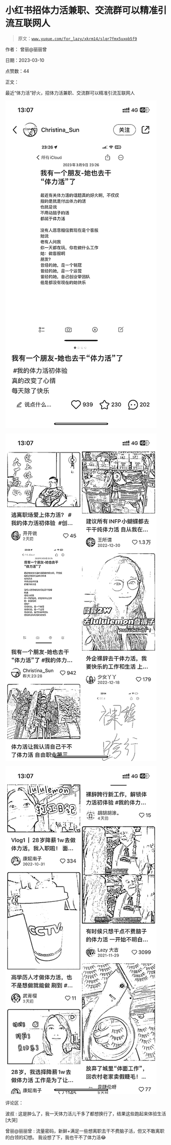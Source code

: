 # 小红书招体力活兼职、交流群可以精准引流互联网人

> 原文：[`www.yuque.com/for_lazy/xkrm14/slqr7fmx5uxpb5f9`](https://www.yuque.com/for_lazy/xkrm14/slqr7fmx5uxpb5f9)

作者： 曾丽@丽丽曾 

日期：2023-03-10 

点赞数：44 

正文： 

最近“体力活”好火，招体力活兼职、交流群可以精准引流互联网人 

![](img/cea79391d7b49f62ac35985a22151e54.png)  

![](img/76c3df4d31dd2855bc85b20f493a4a1d.png) 

![](img/4837a05bef13537415bc53bf5f309d60.png)  

评论区： 

波叔 : 这是肿么了，我一天体力活儿干多了都想换行了，结果这些跑起来体验生活[大哭] 

曾丽@丽丽曾 : 流量密码，新鲜+满足一些想离职去干不费脑子活，但又不敢离职的白领的幻想。 我设想了下，我也干不了体力活😂 

